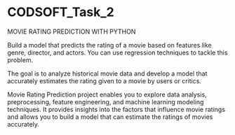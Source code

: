 # CODSOFT_Task_2
MOVIE RATING PREDICTION WITH PYTHON

Build a model that predicts the rating of a movie based on
features like genre, director, and actors. You can use regression
techniques to tackle this problem.

The goal is to analyze historical movie data and develop a model
that accurately estimates the rating given to a movie by users or
critics.

Movie Rating Prediction project enables you to explore data
analysis, preprocessing, feature engineering, and machine
learning modeling techniques. It provides insights into the factors
that influence movie ratings and allows you to build a model that
can estimate the ratings of movies accurately.
